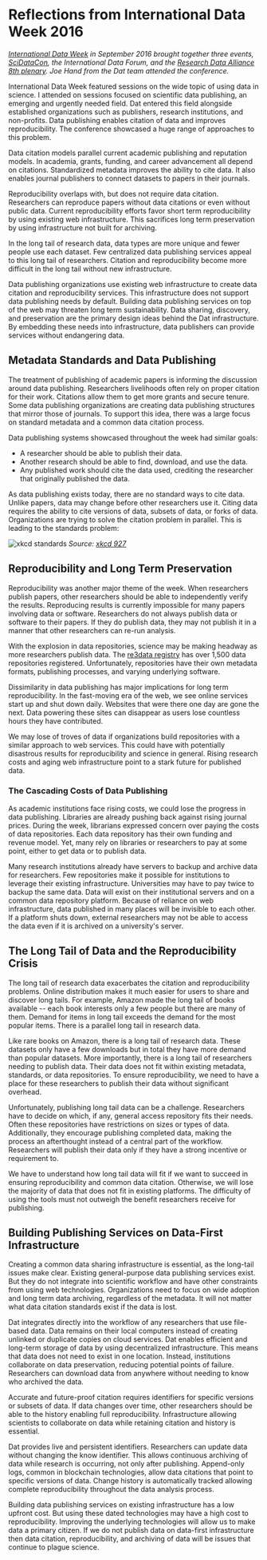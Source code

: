 # Reflections from International Data Week 2016

*[International Data Week](internationaldataweek.org) in September 2016 brought together three events, [SciDataCon](http://www.scidatacon.org/), the International Data Forum, and the [Research Data Alliance 8th plenary](https://rd-alliance.org/plenaries/rda-eighth-plenary-meeting-denver-co). Joe Hand from the Dat team attended the conference.*

International Data Week featured sessions on the wide topic of using data in science. I attended on sessions focused on scientific data publishing, an emerging and urgently needed field. Dat entered this field alongside established organizations such as publishers, research institutions, and non-profits. Data publishing enables citation of data and improves reproducibility. The conference showcased a huge range of approaches to this problem.

Data citation models parallel current academic publishing and reputation models. In academia, grants, funding, and career advancement all depend on citations. Standardized metadata improves the ability to cite data. It also enables journal publishers to connect datasets to papers in their journals. 

Reproducibility overlaps with, but does not require data citation. Researchers can reproduce papers without data citations or even without public data. Current reproducibility efforts favor short term reproducibility by using existing web infrastructure. This sacrifices long term preservation by using infrastructure not built for archiving.

In the long tail of research data, data types are more unique and fewer people use each dataset. Few centralized data publishing services appeal to this long tail of researchers. Citation and reproducibility become more difficult in the long tail without new infrastructure.

Data publishing organizations use existing web infrastructure to create data citation and reproducibility services. This infrastructure does not support data publishing needs by default. Building data publishing services on top of the web may threaten long term sustainability. Data sharing, discovery, and preservation are the primary design ideas behind the Dat infrastructure. By embedding these needs into infrastructure, data publishers can provide services without endangering data.

## Metadata Standards and Data Publishing

The treatment of publishing of academic papers is informing the discussion around data publishing. Researchers livelihoods often rely on proper citation for their work. Citations allow them to get more grants and secure tenure. Some data publishing organizations are creating data publishing structures that mirror those of journals. To support this idea, there was a large focus on standard metadata and a common data citation process.

Data publishing systems showcased throughout the week had similar goals:

* A researcher should be able to publish their data.
* Another research should be able to find, download, and use the data.
* Any published work should cite the data used, crediting the researcher that originally published the data.

As data publishing exists today, there are no standard ways to cite data. Unlike papers, data may change before other researchers use it. Citing data requires the ability to cite versions of data, subsets of data, or forks of data. Organizations are trying to solve the citation problem in parallel. This is leading to the standards problem:

![xkcd standards](http://imgs.xkcd.com/comics/standards.png)
*Source: [xkcd 927](https://xkcd.com/927/)*

## Reproducibility and Long Term Preservation 

Reproducibility was another major theme of the week. When researchers publish papers, other researchers should be able to independently verify the results. Reproducing results is currently impossible for many papers involving data or software. Researchers do not always publish data or software to their papers. If they do publish data, they may not publish it in a manner that other researchers can re-run analysis.

With the explosion in data repositories, science may be making headway as more researchers publish data. The [re3data registry](http://re3data.org) has over 1,500 data repositories registered. Unfortunately, repositories have their own metadata formats, publishing processes, and varying underlying software.

Dissimilarity in data publishing has major implications for long term reproducibility. In the fast-moving era of the web, we see online services start up and shut down daily. Websites that were there one day are gone the next. Data powering these sites can disappear as users lose countless hours they have contributed.

We may lose of troves of data if organizations build repositories with a similar approach to web services. This could have with potentially disastrous results for reproducibility and science in general. Rising research costs and aging web infrastructure point to a stark future for published data.

### The Cascading Costs of Data Publishing

As academic institutions face rising costs, we could lose the progress in data publishing. Libraries are already pushing back against rising journal prices. During the week, librarians expressed concern over paying the costs of data repositories. Each data repository has their own funding and revenue model. Yet, many rely on libraries or researchers to pay at some point, either to get data or to publish data.

Many research institutions already have servers to backup and archive data for researchers. Few repositories make it possible for institutions to leverage their existing infrastructure. Universities may have to pay twice to backup the same data. Data will exist on their institutional servers and on a common data repository platform. Because of reliance on web infrastructure, data published in many places will be invisible to each other. If a platform shuts down, external researchers may not be able to access the data even if it is archived on a university's server.

## The Long Tail of Data and the Reproducibility Crisis

The long tail of research data exacerbates the citation and reproducibility problems. Online distribution makes it much easier for users to share and discover long tails. For example, Amazon made the long tail of books available -- each book interests only a few people but there are many of them. Demand for items in long tail exceeds the demand for the most popular items. There is a parallel long tail in research data.

Like rare books on Amazon, there is a long tail of research data. These datasets only have a few downloads but in total they have more demand than popular datasets. More importantly, there is a long tail of researchers needing to publish data. Their data does not fit within existing metadata, standards, or data repositories. To ensure reproducibility, we need to have a place for these researchers to publish their data without significant overhead.

Unfortunately, publishing long tail data can be a challenge. Researchers have to decide on which, if any, general access repository fits their needs. Often these repositories have restrictions on sizes or types of data. Additionally, they encourage publishing completed data, making the process an afterthought instead of a central part of the workflow. Researchers will publish their data only if they have a strong incentive or requirement to.

We have to understand how long tail data will fit if we want to succeed in ensuring reproducibility and common data citation. Otherwise, we will lose the majority of data that does not fit in existing platforms. The difficulty of using the tools must not outweigh the benefit researchers receive for publishing.

## Building Publishing Services on Data-First Infrastructure

Creating a common data sharing infrastructure is essential, as the long-tail issues make clear. Existing general-purpose data publishing services exist. But they do not integrate into scientific workflow and have other constraints from using web technologies. Organizations need to focus on wide adoption and long term data archiving, regardless of the metadata. It will not matter what data citation standards exist if the data is lost.

Dat integrates directly into the workflow of any researchers that use file-based data. Data remains on their local computers instead of creating unlinked or duplicate copies on cloud services. Dat enables efficient and long-term storage of data by using decentralized infrastructure. This means that data does not need to exist in one location. Instead, institutions collaborate on data preservation, reducing potential points of failure. Researchers can download data from anywhere without needing to know who archived the data.

Accurate and future-proof citation requires identifiers for specific versions or subsets of data. If data changes over time, other researchers should be able to the history enabling full reproducibility. Infrastructure allowing scientists to collaborate on data while retaining citation and history is essential.

Dat provides live and persistent identifiers. Researchers can update data without changing the know identifier. This allows continuous archiving of data while research is occurring, not only after publishing. Append-only logs, common in blockchain technologies, allow data citations that point to specific versions of data. Change history is automatically tracked allowing complete reproducibility throughout the data analysis process.

Building data publishing services on existing infrastructure has a low upfront cost. But using these dated technologies may have a high cost to reproducibility. Improving the underlying technologies will allow us to make data a primary citizen. If we do not publish data on data-first infrastructure then data citation, reproducibility, and archiving of data will be issues that continue to plague science.
